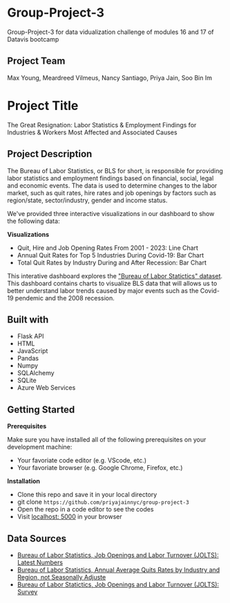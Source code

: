 # Group-Project-3
Group-Project-3 for data vidualization challenge of modules 16 and 17 of Datavis bootcamp

## Project Team
Max Young, Meardreed Vilmeus, Nancy Santiago, Priya Jain, Soo Bin Im

# Project Title
The Great Resignation: Labor Statistics & Employment Findings for Industries & Workers Most Affected and Associated Causes

## Project Description
  The Bureau of Labor Statistics, or BLS for short, is responsible for providing labor statistics and employment findings based on financial, social, legal and economic events. The data is used to determine changes to the labor market, such as quit rates, hire rates and job openings by factors such as region/state, sector/industry, gender and income status. 
  
  We've provided three interactive visualizations in our dashboard to show the following data:  
  
  **Visualizations**
  - Quit, Hire and Job Opening Rates From 2001 - 2023: Line Chart 
  - Annual Quit Rates for Top 5 Industries During Covid-19: Bar Chart
  - Total Quit Rates by Industry During and After Recession: Bar Chart 
  
This interative dashboard explores the ["Bureau of Labor Statictics" dataset](https://www.bls.gov/). This dashboard contains charts to visualize BLS data that will allows us to better understand labor trends caused by major events such as the Covid-19 pendemic and the 2008 recession. 

## Built with
- Flask API
- HTML
- JavaScript
- Pandas
- Numpy
- SQLAlchemy
- SQLite
- Azure Web Services

## Getting Started 
**Prerequisites**

Make sure you have installed all of the following prerequisites on your development machine:
- Your favoriate code editor (e.g. VScode, etc.)
- Your favoriate browser (e.g. Google Chrome, Firefox, etc.)

**Installation**
- Clone this repo and save it in your local directory
- git clone `https://github.com/priyajainnyc/group-project-3`
- Open the repo in a code editor to see the codes
- Visit [localhost: 5000](http://localhost:5000) in your browser

## Data Sources
- [Bureau of Labor Statistics, Job Openings and Labor Turnover (JOLTS): Latest Numbers](https://www.bls.gov/jlt/latest-numbers.htm)
- [Bureau of Labor Statistics, Annual Average Quits Rates by Industry and Region, not Seasonally Adjuste](https://www.bls.gov/news.release/jolts.t22.htm)
- [Bureau of Labor Statictics, Job Openings and Labor Turnover (JOLTS): Survey](https://data.bls.gov/PDQWeb/jt)  
